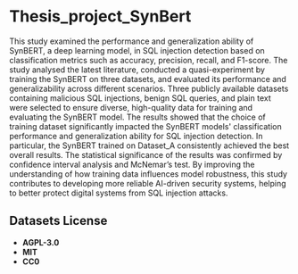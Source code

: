 # Thesis_project_SynBert


This study examined the performance and generalization ability of SynBERT, a deep learning model, in SQL injection detection based on classification metrics such as accuracy, precision, recall, and F1-score. The study analysed the latest literature, conducted a quasi-experiment by training the SynBERT on three datasets, and evaluated its performance and generalizability across different scenarios. Three publicly available datasets containing malicious SQL injections, benign SQL queries, and plain text were selected to ensure diverse, high-quality data for training and evaluating the SynBERT model. The results showed that the choice of training dataset significantly impacted the SynBERT models' classification performance and generalization ability for SQL injection detection. In particular, the SynBERT trained on Dataset_A consistently achieved the best overall results. The statistical significance of the results was confirmed by confidence interval analysis and McNemar’s test. By improving the understanding of how training data influences model robustness, this study contributes to developing more reliable AI-driven security systems, helping to better protect digital systems from SQL injection attacks.

## Datasets License

- **AGPL-3.0**
- **MIT**
- **CC0**

